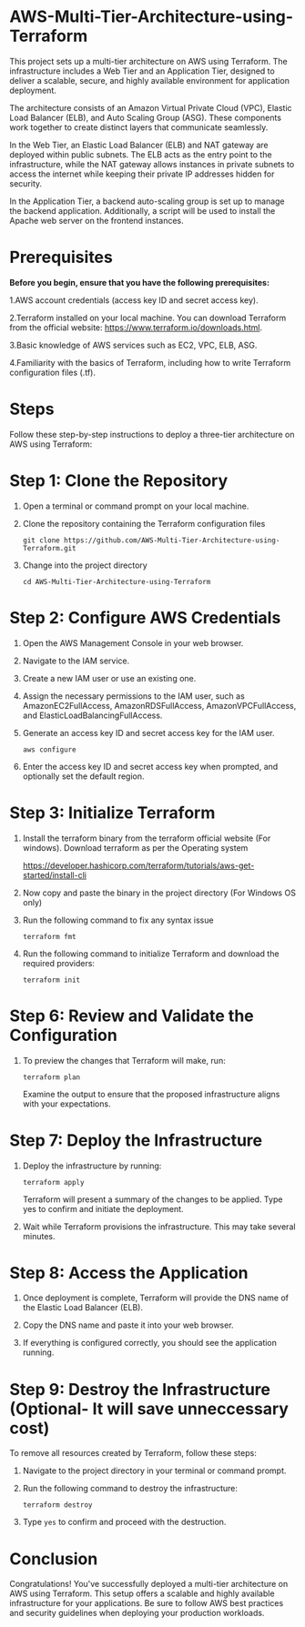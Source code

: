 # AWS-Multi-Tier-Architecture-using-Terraform

This project sets up a multi-tier architecture on AWS using Terraform. The infrastructure includes a Web Tier and an Application Tier, designed to deliver a scalable, secure, and highly available environment for application deployment.

The architecture consists of an Amazon Virtual Private Cloud (VPC), Elastic Load Balancer (ELB), and Auto Scaling Group (ASG). These components work together to create distinct layers that communicate seamlessly.

In the Web Tier, an Elastic Load Balancer (ELB) and NAT gateway are deployed within public subnets. The ELB acts as the entry point to the infrastructure, while the NAT gateway allows instances in private subnets to access the internet while keeping their private IP addresses hidden for security.

In the Application Tier, a backend auto-scaling group is set up to manage the backend application. Additionally, a script will be used to install the Apache web server on the frontend instances.

# Prerequisites

**Before you begin, ensure that you have the following prerequisites:**

1.AWS account credentials (access key ID and secret access key).

2.Terraform installed on your local machine. You can download Terraform from the official website: https://www.terraform.io/downloads.html.

3.Basic knowledge of AWS services such as EC2, VPC, ELB, ASG.

4.Familiarity with the basics of Terraform, including how to write Terraform configuration files (.tf).

# Steps

Follow these step-by-step instructions to deploy a three-tier architecture on AWS using Terraform:

# Step 1: Clone the Repository

1. Open a terminal or command prompt on your local machine.

2. Clone the repository containing the Terraform configuration files

   `git clone https://github.com/AWS-Multi-Tier-Architecture-using-Terraform.git`

3.  Change into the project directory

    `cd AWS-Multi-Tier-Architecture-using-Terraform`
   
# Step 2: Configure AWS Credentials
1. Open the AWS Management Console in your web browser.
2. Navigate to the IAM service.
3. Create a new IAM user or use an existing one.
4. Assign the necessary permissions to the IAM user, such as AmazonEC2FullAccess, AmazonRDSFullAccess, AmazonVPCFullAccess, 
    and ElasticLoadBalancingFullAccess.
5. Generate an access key ID and secret access key for the IAM user.

   `aws configure`
   
6. Enter the access key ID and secret access key when prompted, and optionally set the default region.

# Step 3: Initialize Terraform
1. Install the terraform binary from the terraform official website (For windows). Download terraform as per the Operating 
   system

   https://developer.hashicorp.com/terraform/tutorials/aws-get-started/install-cli
   
3. Now copy and paste the binary in the project directory (For Windows OS only)
4. Run the following command to fix any syntax issue

   `terraform fmt`
5. Run the following command to initialize Terraform and download the required providers:

   `terraform init`
   
# Step 6: Review and Validate the Configuration

1. To preview the changes that Terraform will make, run:

   `terraform plan`
   
   Examine the output to ensure that the proposed infrastructure aligns with your expectations.

# Step 7: Deploy the Infrastructure

1. Deploy the infrastructure by running:

   `terraform apply`

   Terraform will present a summary of the changes to be applied. Type yes to confirm and initiate the deployment.
2. Wait while Terraform provisions the infrastructure. This may take several minutes.

# Step 8: Access the Application

1. Once deployment is complete, Terraform will provide the DNS name of the Elastic Load Balancer (ELB).

2. Copy the DNS name and paste it into your web browser.

3. If everything is configured correctly, you should see the application running.

# Step 9: Destroy the Infrastructure (Optional- It will save unneccessary cost)

To remove all resources created by Terraform, follow these steps:

1. Navigate to the project directory in your terminal or command prompt.

2. Run the following command to destroy the infrastructure:

   `terraform destroy`

3. Type `yes` to confirm and proceed with the destruction.

# Conclusion

Congratulations! You've successfully deployed a multi-tier architecture on AWS using Terraform. This setup offers a scalable and highly available infrastructure for your applications. Be sure to follow AWS best practices and security guidelines when deploying your production workloads.




